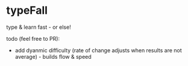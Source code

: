 # typeFall
 type & learn fast - or else!

todo (feel free to PR):
* add dyanmic difficulty (rate of change adjusts when results are not average) - builds flow & speed
